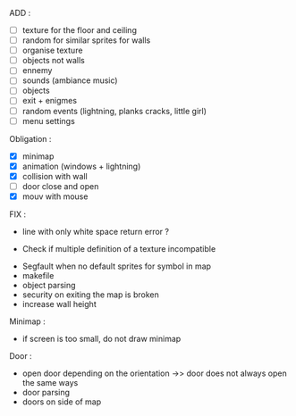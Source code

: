 ADD : 
- [ ] texture for the floor and ceiling
- [ ] random for similar sprites for walls
- [ ] organise texture
- [ ] objects not walls
- [ ] ennemy
- [ ] sounds (ambiance music)
- [ ] objects
- [ ] exit + enigmes
- [ ] random events (lightning, planks cracks, little girl)
- [ ] menu settings

Obligation :
- [x] minimap
- [x] animation (windows + lightning)
- [x] collision with wall
- [ ] door close and open
- [x] mouv with mouse

FIX :
<!-- - parsing, when search len of map need to suppr whitespace at the end -->
- line with only white space return error ?
<!-- - Need to read directory for animation -->
- Check if multiple definition of a texture incompatible
<!-- - stop parsing if not valid caracter on the map -->
- Segfault when no default sprites for symbol in map
- makefile
- object parsing
- security on exiting the map is broken
- increase wall height

Minimap : 
- if screen is too small, do not draw minimap

Door :
<!-- - texture door -->
<!-- - opti door open -->
- open door depending on the orientation ->> door does not always open the same ways
- door parsing
- doors on side of map